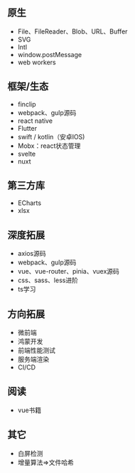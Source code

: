 



## 原生

- File、FileReader、Blob、URL、Buffer
- SVG
- Intl
- window.postMessage
- web workers



## 框架/生态

- finclip
- webpack、gulp源码
- react native
- Flutter
- swift / kotlin（安卓IOS)
- Mobx：react状态管理
- svelte
- nuxt

## 第三方库

- ECharts
- xlsx



## 深度拓展

- axios源码
- webpack、gulp源码
- vue、vue-router、pinia、vuex源码
- css、sass、less进阶
- ts学习



## 方向拓展

- 微前端
- 鸿蒙开发
- 前端性能测试
- 服务端渲染
- CI/CD

## 阅读

- vue书籍


## 其它

- 白屏检测
- 增量算法=>文件哈希





